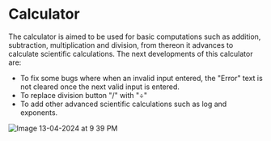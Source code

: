 # Calculator
The calculator is aimed to be used for basic computations such as addition, subtraction, multiplication and division, from thereon it advances to calculate scientific calculations. The next developments of this calculator are:
 * To fix some bugs where when an invalid input entered, the "Error" text is not cleared once the next valid input is entered.
 * To replace division button "/" with "÷"
 * To add other advanced scientific calculations such as log and exponents.

![Image 13-04-2024 at 9 39 PM](https://github.com/iffahrezali/advanced-calculator/assets/92578072/e96e4fec-b499-405c-b1e1-9f56c4189dd4)
